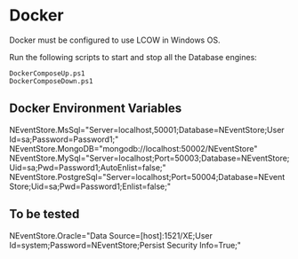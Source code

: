 # Docker

Docker must be configured to use LCOW in Windows OS.

Run the following scripts to start and stop all the Database engines:

```
DockerComposeUp.ps1
DockerComposeDown.ps1
```

## Docker Environment Variables

NEventStore.MsSql="Server=localhost,50001;Database=NEventStore;User Id=sa;Password=Password1;"
NEventStore.MongoDB="mongodb://localhost:50002/NEventStore"
NEventStore.MySql="Server=localhost;Port=50003;Database=NEventStore;Uid=sa;Pwd=Password1;AutoEnlist=false;"
NEventStore.PostgreSql="Server=localhost;Port=50004;Database=NEventStore;Uid=sa;Pwd=Password1;Enlist=false;"

## To be tested

NEventStore.Oracle="Data Source=[host]:1521/XE;User Id=system;Password=NEventStore;Persist Security Info=True;"